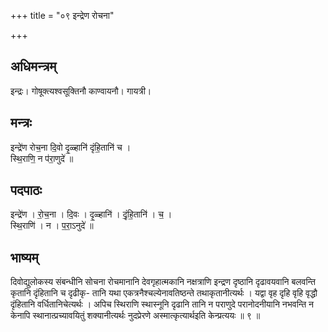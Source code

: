 +++
title = "०९ इन्द्रेण रोचना"

+++
## अधिमन्त्रम्
इन्द्रः। गोषूक्त्यश्वसूक्तिनौ काण्वायनौ। गायत्री।

## मन्त्रः
इन्द्रे॑ण रोच॒ना दि॒वो दृ॒ळ्हानि॑ दृंहि॒तानि॑ च ।  
स्थि॒राणि॒ न प॑रा॒णुदे॑ ॥

## पदपाठः
इन्द्रे॑ण । रो॒च॒ना । दि॒वः । दृ॒ळ्हानि॑ । दृं॒हि॒तानि॑ । च॒ ।  
स्थि॒राणि॑ । न । प॒रा॒ऽनुदे॑ ॥

## भाष्यम्
दिवोद्युलोकस्य संबन्धीनि सोचना रोचमानानि देवगृहात्मकानि नक्षत्राणि इन्द्रण दृष्ठानि दृढावयवानि बलवन्ति कृतानि दृंहितानि च दृढीकृ- तानि यथा एकत्रनैश्चल्येनावतिष्ठन्ते तथाकृतानीत्यर्थः । यद्वा वृह दृहि वृहि वृद्धौ दृंहितानि वर्धितानिचेत्यर्थः । अपिच स्थिराणि स्थास्नूनि दृढानि तानि न पराणुदे परानोदनीयानि नभवन्ति न केनापि स्थानात्प्रच्यावयितुं शक्यानीत्यर्थः नुदप्रेरणे अस्मात्कृत्यार्थइति केन्प्रत्ययः ॥ ९ ॥